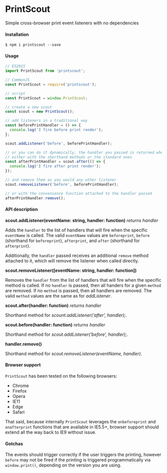 # PrintScout

Simple cross-browser print event listeners with no dependencies

#### Installation

```
$ npm i printscout --save
```

#### Usage

```javascript
// ES2015
import PrintScout from 'printscout';

// CommonJS
const PrintScout = require('printscout');

// script
const PrintScout = window.PrintScout;

// create a new scout
const scout = new PrintScout();

// add listeners in a traditional way
const beforePrintHandler = () => {
  console.log('I fire before print render');
};

scout.addListener('before', beforePrintHandler);

// or you can do it dynamically, the handler you passed is returned when added,
// either with the shorthand methods or the standard ones
const afterPrintHandler = scout.after(() => {
  console.log('I fire after print render');
});

// and remove them as you would any other listener
scout.removeListener('before', beforePrintHandler);

// or with the convenience function attached to the handler passed
afterPrintHandler.remove();
```

#### API description

**scout.addListener(eventName: string, handler: function)** *returns handler*

Adds the `handler` to the list of handlers that will fire when the specific `eventName` is called. The valid `eventName` values are `beforeprint`, `before` (shorthand for `beforeprint`), `afterprint`, and `after` (shorthand for `afterprint`).

Additionally, the `handler` passed receives an additional `remove` method attached to it, which will remove the listener when called directly.

**scout.removeListener([eventName: string, handler: function])**

Removes the `handler` from the list of handlers that will fire when the specific method is called. If no `handler` is passed, then all handers for a given `method` are removed. If no `method` is passed, then all handlers are removed. The valid `method` values are the same as for *addListener*.

**scout.after(handler: function)** *returns handler*

Shorthand method for *scount.addListener('after', handler);*.

**scout.before(handler: function)** *returns handler*

Shorthand method for *scout.addListener('before', handler);*.

**handler.remove()**

Shorthand method for *scout.removeListener(eventName, handler)*.

#### Browser support

`PrintScout` has been tested on the following browsers:
* Chrome
* Firefox
* Opera
* IE11
* Edge
* Safari

That said, because internally `PrintScout` leverages the `onbeforeprint` and `onafterprint` functions that are available in IE5.5+, browser support should extend all the way back to IE9 without issue.

#### Gotchas

The events should trigger correctly if the user triggers the printing, however `before` may not be fired if the printing is triggered programmatically via `window.print()`, depending on the version you are using.
